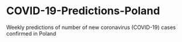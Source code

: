 # COVID-19-Predictions-Poland
Weekly predictions of number of new coronavirus (COVID-19) cases confirmed in Poland
